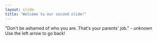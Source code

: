 ```yaml
---
layout: slide
title: "Welcome to our second slide!"
---
```

"Don't be ashamed of who you are. That's your parents' job." - *unknown*
Use the left arrow to go back!
